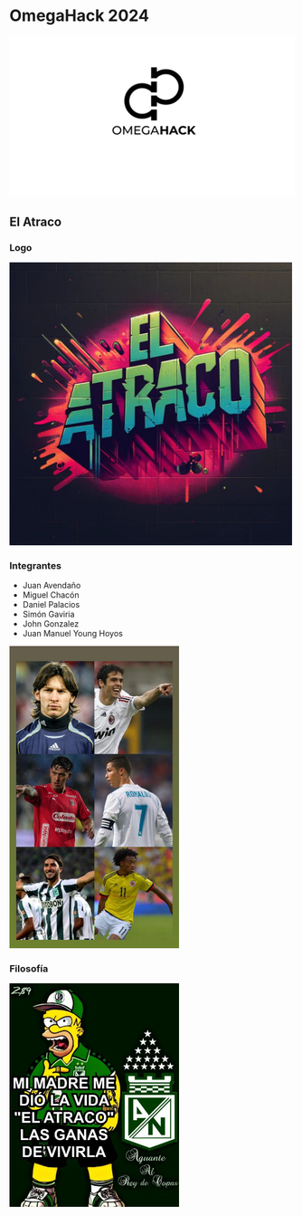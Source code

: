 # OmegaHack 2024

![Banner OmegaHack-2024](/profile/banner.png)

## El Atraco

### Logo

<img src="/profile/profile.jpeg" width="500" alt="Profile">

### Integrantes

- Juan Avendaño
- Miguel Chacón
- Daniel Palacios
- Simón Gaviria
- John Gonzalez
- Juan Manuel Young Hoyos

<img src="/profile/integrantes.jpeg" width="300" alt="Integrantes">

### Filosofía

<img src="/profile/filosofia.jpeg" width="300" alt="Integrantes">